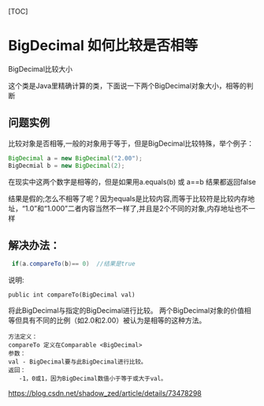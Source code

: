 [TOC]



# BigDecimal 如何比较是否相等



BigDecimal比较大小

这个类是Java里精确计算的类，下面说一下两个BigDecimal对象大小，相等的判断

## 问题实例

比较对象是否相等,一般的对象用于等于，但是BigDecimal比较特殊，举个例子：

```java
BigDecimal a = new BigDecimal("2.00");
BigDecmial b = new BigDecimal(2);
```

 在现实中这两个数字是相等的，但是如果用a.equals(b) 或 a==b 结果都返回false 

结果是假的;怎么不相等了呢？因为equals是比较内容,而等于比较符是比较内存地址，“1.0”和“1.000”二者内容当然不一样了,并且是2个不同的对象,内存地址也不一样
     

## 解决办法：

```java
 if(a.compareTo(b)== 0)  //结果是true
```

 说明:   

```
public int compareTo(BigDecimal val)
```

将此BigDecimal与指定的BigDecimal进行比较。 两个BigDecimal对象的价值相等但具有不同的比例（如2.0和2.00）被认为是相等的这种方法。
         

    方法定义：
    compareTo 定义在Comparable <BigDecimal> 
    参数：
    val - BigDecimal要与此BigDecimal进行比较。
    返回：
       -1，0或1，因为BigDecimal数值小于等于或大于val。

 



https://blog.csdn.net/shadow_zed/article/details/73478298

 